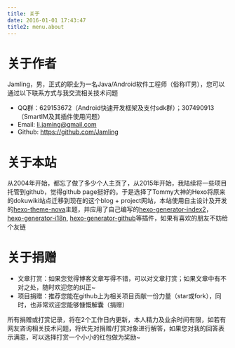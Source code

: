 ```yaml
---
title: 关于
date: 2016-01-01 17:43:47
title2: menu.about
---
```


# 关于作者

Jamling，男，正式的职业为一名Java/Android软件工程师（俗称IT男），您可以通过以下联系方式与我交流相关技术问题
 * QQ群：629153672（Android快速开发框架及支付sdk群）；307490913（SmartIM及其插件使用问题）
 * Email: <a href="mailto:li.jaming@gmail.com" title="li.jaming@gmail.com">li.jaming@gmail.com</a>
 * Github: https://github.com/Jamling

# 关于本站
从2004年开始，都忘了做了多少个人主页了，从2015年开始，我陆续将一些项目托管到github，觉得github page挺好的。于是选择了Tommy大神的Hexo将原来的dokuwiki站点迁移到现在的这个blog + project网站，本站使用自主设计及开发的[hexo-theme-nova]主题，并应用了自己编写的[hexo-generator-index2]，[hexo-generator-i18n], [hexo-generator-github]等插件，如果有喜欢的朋友不妨给个友链

# 关于捐赠
 * 文章打赏：如果您觉得博客文章写得不错，可以对文章打赏；如果文章中有不对之处，随时欢迎您的纠正~
 * 项目捐赠：推荐您能在github上为相关项目贡献一份力量（star或fork），同时，也非常欢迎您能够慷慨解囊（捐赠）

所有捐赠或打赏记录，将在2个工作日内更新，本人精力及业余时间有限，如若有网友咨询相关技术问题，将优先对捐赠/打赏对象进行解答，如果您对我的回答表示满意，可以选择打赏一个小小的红包做为奖励~

[hexo-theme-nova]: https://github.com/Jamling/hexo-theme-nova
[hexo-generator-index2]: https://github.com/Jamling/hexo-generator-index2
[hexo-generator-i18n]: https://github.com/Jamling/hexo-generator-i18n
[hexo-generator-github]: https://github.com/Jamling/hexo-generator-github
